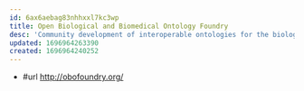 ```yaml
---
id: 6ax6aebag83nhhxxl7kc3wp
title: Open Biological and Biomedical Ontology Foundry
desc: 'Community development of interoperable ontologies for the biological sciences'
updated: 1696964263390
created: 1696964240252
---
```


- #url http://obofoundry.org/
  